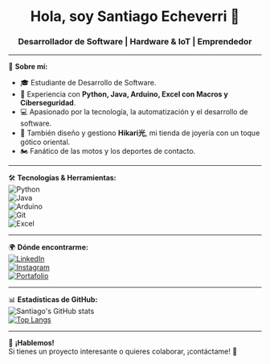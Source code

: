 <h1 align="center">Hola, soy Santiago Echeverri 👋</h1>
<h3 align="center">Desarrollador de Software | Hardware & IoT | Emprendedor</h3>

---

🚀 **Sobre mí:**  
- 🎓 Estudiante de Desarrollo de Software.  
- 🔧 Experiencia con **Python, Java, Arduino, Excel con Macros y Ciberseguridad**.  
- 💻 Apasionado por la tecnología, la automatización y el desarrollo de software.  
- 🎨 También diseño y gestiono **Hikari光**, mi tienda de joyería con un toque gótico oriental.  
- 🏍️ Fanático de las motos y los deportes de contacto.  

---

🛠️ **Tecnologías & Herramientas:**  
![Python](https://img.shields.io/badge/-Python-333?style=flat&logo=python)  
![Java](https://img.shields.io/badge/-Java-333?style=flat&logo=java)  
![Arduino](https://img.shields.io/badge/-Arduino-333?style=flat&logo=arduino)  
![Git](https://img.shields.io/badge/-Git-333?style=flat&logo=git)  
![Excel](https://img.shields.io/badge/-Excel-333?style=flat&logo=microsoft-excel)  

---

🌍 **Dónde encontrarme:**  
[![LinkedIn](https://img.shields.io/badge/-LinkedIn-blue?style=flat&logo=linkedin)](https://www.linkedin.com/in/tu-perfil)  
[![Instagram](https://img.shields.io/badge/-Instagram-purple?style=flat&logo=instagram)](https://www.instagram.com/tu-perfil)  
[![Portafolio](https://img.shields.io/badge/-Mi_Portafolio-black?style=flat&logo=google-chrome)](https://tu-portfolio.com)  

---

📊 **Estadísticas de GitHub:**  
![Santiago's GitHub stats](https://github-readme-stats.vercel.app/api?username=tu-usuario&show_icons=true&theme=radical)  
[![Top Langs](https://github-readme-stats.vercel.app/api/top-langs/?username=tu-usuario&layout=compact&theme=radical)](https://github.com/tu-usuario)  

---

💬 **¡Hablemos!**  
Si tienes un proyecto interesante o quieres colaborar, ¡contáctame! 🚀  
